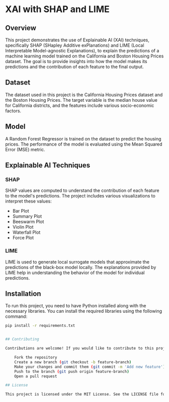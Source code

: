 # XAI with SHAP and LIME

## Overview
This project demonstrates the use of Explainable AI (XAI) techniques, specifically SHAP (SHapley Additive exPlanations) and LIME (Local Interpretable Model-agnostic Explanations), to explain the predictions of a machine learning model trained on the California and Boston Housing Prices dataset. The goal is to provide insights into how the model makes its predictions and the contribution of each feature to the final output.

## Dataset
The dataset used in this project is the California Housing Prices dataset and the Boston Housing Prices. The target variable is the median house value for California districts, and the features include various socio-economic factors.

## Model
A Random Forest Regressor is trained on the dataset to predict the housing prices. The performance of the model is evaluated using the Mean Squared Error (MSE) metric.

## Explainable AI Techniques
### SHAP
SHAP values are computed to understand the contribution of each feature to the model's predictions. The project includes various visualizations to interpret these values:
- Bar Plot
- Summary Plot
- Beeswarm Plot
- Violin Plot
- Waterfall Plot
- Force Plot

### LIME
LIME is used to generate local surrogate models that approximate the predictions of the black-box model locally. The explanations provided by LIME help in understanding the behavior of the model for individual predictions.

## Installation

To run this project, you need to have Python installed along with the necessary libraries. You can install the required libraries using the following command:

```bash
pip install -r requirements.txt


## Contributing

Contributions are welcome! If you would like to contribute to this project, please follow these steps:

    Fork the repository
    Create a new branch (git checkout -b feature-branch)
    Make your changes and commit them (git commit -m 'Add new feature')
    Push to the branch (git push origin feature-branch)
    Open a pull request

## License

This project is licensed under the MIT License. See the LICENSE file for more details.
